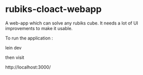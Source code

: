 rubiks-cloact-webapp
====================
A web-app which can solve any rubiks cube. It needs a lot of UI improvements to make it usable.

To run the application : 

lein dev

then visit 

http://localhost:3000/

